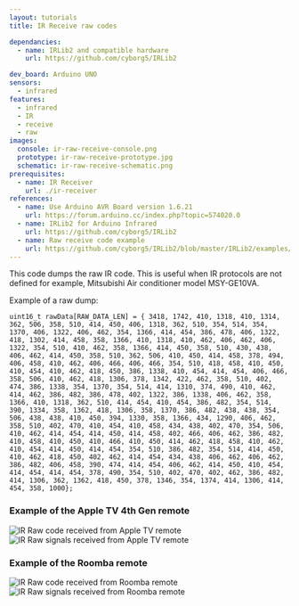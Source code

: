 ```yaml
---
layout: tutorials
title: IR Receive raw codes

dependancies:
  - name: IRLib2 and compatible hardware
    url: https://github.com/cyborg5/IRLib2

dev_board: Arduino UNO
sensors:
  - infrared
features:
  - infrared
  - IR
  - receive
  - raw
images:
  console: ir-raw-receive-console.png
  prototype: ir-raw-receive-prototype.jpg
  schematic: ir-raw-receive-schematic.png
prerequisites:
  - name: IR Receiver
    url: ./ir-receiver
references:
  - name: Use Arduino AVR Board version 1.6.21
    url: https://forum.arduino.cc/index.php?topic=574020.0
  - name: IRLib2 for Arduino Infrared
    url: https://github.com/cyborg5/IRLib2
  - name: Raw receive code example
    url: https://github.com/cyborg5/IRLib2/blob/master/IRLib2/examples/rawRecv/rawRecv.ino
---
```


This code dumps the raw IR code. This is useful when IR protocols are not defined for example, Mitsubishi Air conditioner model MSY-GE10VA.

Example of a raw dump:

```
uint16_t rawData[RAW_DATA_LEN] = { 3418, 1742, 410, 1318, 410, 1314, 362, 506, 358, 510, 414, 450, 406, 1318, 362, 510, 354, 514, 354, 1370, 406, 1322, 406, 462, 354, 1366, 414, 454, 386, 478, 406, 1322, 418, 1302, 414, 458, 358, 1366, 410, 1318, 410, 462, 406, 462, 406, 1322, 354, 510, 410, 462, 358, 1366, 414, 450, 358, 510, 430, 438, 406, 462, 414, 450, 358, 510, 362, 506, 410, 450, 414, 458, 378, 494, 406, 458, 410, 462, 406, 466, 406, 466, 354, 510, 418, 458, 410, 450, 410, 454, 410, 462, 418, 450, 386, 1338, 410, 454, 414, 454, 406, 466, 358, 506, 410, 462, 418, 1306, 378, 1342, 422, 462, 358, 510, 402, 474, 386, 1338, 354, 1370, 354, 514, 414, 1310, 374, 490, 410, 462, 414, 462, 386, 482, 386, 478, 402, 1322, 386, 1338, 406, 462, 358, 1366, 410, 1318, 362, 510, 414, 454, 410, 454, 386, 482, 354, 514, 390, 1334, 358, 1362, 418, 1306, 358, 1370, 386, 482, 438, 438, 354, 506, 438, 438, 410, 450, 394, 1330, 358, 1366, 434, 1290, 406, 462, 358, 510, 402, 470, 410, 454, 410, 458, 434, 438, 402, 470, 354, 506, 410, 462, 414, 454, 414, 450, 414, 458, 402, 466, 406, 462, 386, 482, 410, 458, 410, 450, 410, 466, 410, 450, 414, 462, 418, 458, 410, 462, 410, 454, 414, 450, 414, 454, 354, 510, 386, 482, 354, 514, 414, 450, 410, 462, 418, 450, 402, 462, 414, 454, 434, 438, 406, 462, 406, 462, 386, 482, 406, 458, 390, 474, 414, 454, 406, 462, 414, 450, 410, 454, 414, 454, 414, 454, 378, 490, 354, 510, 402, 470, 402, 462, 386, 482, 414, 1306, 362, 1362, 418, 450, 378, 1346, 354, 1374, 414, 1306, 414, 454, 358, 1000};
```

### Example of the Apple TV 4th Gen remote

<img src="{{ site.url }}/assets/images/tutorials/ir-raw-receive-appletv-remote-code.png" alt="IR Raw code received from Apple TV remote">

<img src="{{ site.url }}/assets/images/tutorials/ir-raw-receive-appletv-remote-signals.png" alt="IR Raw signals received from Apple TV remote">

### Example of the Roomba remote

<img src="{{ site.url }}/assets/images/tutorials/ir-raw-receive-roomba-remote-code.png" alt="IR Raw code received from Roomba remote">

<img src="{{ site.url }}/assets/images/tutorials/ir-raw-receive-roomba-remote-signals.png" alt="IR Raw signals received from Roomba remote">
